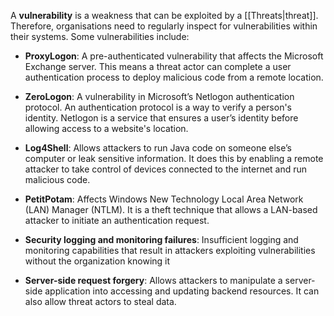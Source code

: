 
A **vulnerability** is a weakness that can be exploited by a [[Threats|threat]]. Therefore, organisations need to regularly inspect for vulnerabilities within their systems. Some vulnerabilities include:

- **ProxyLogon**: A pre-authenticated vulnerability that affects the Microsoft Exchange server. This means a threat actor can complete a user authentication process to deploy malicious code from a remote location.

- **ZeroLogon**: A vulnerability in Microsoft’s Netlogon authentication protocol. An authentication protocol is a way to verify a person's identity. Netlogon is a service that ensures a user’s identity before allowing access to a website's location.

- **Log4Shell**: Allows attackers to run Java code on someone else’s computer or leak sensitive information. It does this by enabling a remote attacker to take control of devices connected to the internet and run malicious code.

- **PetitPotam**: Affects Windows New Technology Local Area Network (LAN) Manager (NTLM). It is a theft technique that allows a LAN-based attacker to initiate an authentication request.

- **Security logging and monitoring failures**: Insufficient logging and monitoring capabilities that result in attackers exploiting vulnerabilities without the organization knowing it

- **Server-side request forgery**: Allows attackers to manipulate a server-side application into accessing and updating backend resources. It can also allow threat actors to steal data.